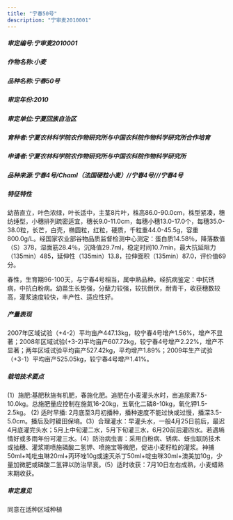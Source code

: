 ```yaml
---
title: "宁春50号"
description: "宁审麦2010001"
---
```

##### 审定编号:宁审麦2010001

##### 作物名称:小麦

##### 品种名称:宁春50号

##### 审定年份:2010

##### 审定单位:宁夏回族自治区

##### 育种者:宁夏农林科学院农作物研究所与中国农科院作物科学研究所合作培育

##### 申请者:宁夏农林科学院农作物研究所与中国农科院作物科学研究所

##### 品种来源:宁春4号/ChamI（法国硬粒小麦）//宁春4号///宁春4号

##### 特征特性
幼苗直立，叶色浓绿，叶长适中，主茎8片叶，株高86.0-90.0cm，株型紧凑，穗纺缍型，小穗排列疏密适宜，穗长9.0-11.0cm，每穗小穗13.0-17.0个，每穗35.0-38.0粒，长芒，白壳，椭圆粒，红粒，硬质，千粒重44.0-45.5g，容重800.0g/L。经国家农业部谷物品质监督检测中心测定：蛋白质14.58％，降落数值（S）378，湿面筋28.4％，沉降值29.7ml，稳定时间10.7min，最大抗延阻力（135min）485，延伸性（135min）13.8，拉伸面积（135min）87.0，评价值69分。
春性，生育期96-100天，与宁春4号相当，属中熟品种。经抗病鉴定：中抗锈病，中抗白粉病。幼苗生长势强，分蘖力较强，较抗倒伏，耐青干，收获穗数较高，灌浆速度较快，丰产性、适应性好。


##### 产量表现
2007年区域试验（+4-2）平均亩产447.13kg，较宁春4号增产1.56%，增产不显著；2008年区域试验(+3-2)平均亩产607.72kg，较宁春4号增产2.22%，增产不显著；两年区域试验平均亩产527.42kg，平均增产1.89%；2009年生产试验（+3-1）平均亩产525.05kg，较宁春4号增产1.41%。

##### 栽培技术要点
(1）施肥:基肥秋施有机肥，春施化肥。追肥在小麦灌头水时，亩追尿素7.5-10.0kg。总施肥量应控制在施氮16-20kg，五氧化二磷8-10kg，氧化钾1.5-2.5kg。 (2) 适时早播: 2月底至3月初播种，播种速度不能过快或过慢，播深3.5-5.0cm。播后及时耱田保墒。(3）合理灌水：早灌头水，一般4月25日前后，最迟4月底灌完头水；5月上中旬灌二水，5月下旬灌三水，6月20前后灌四水。若遇墒情好或多雨年份可灌三水。(4）防治病虫害：采用白粉病、锈病、蚜虫联防技术或抽穗、灌浆期喷施磷酸二氢钾、喷施宝等微肥，促进小麦籽粒的灌浆。神捕50ml+吨吡虫啉20ml+丙环唑10g或速灭杀丁50ml+啶虫咪30ml+澳美加10g，少量加微肥或磷酸二氢钾以防治早衰。(5）适时收获：7月10日左右成熟，小麦蜡熟末期收获。

##### 审定意见
同意在适种区域种植
